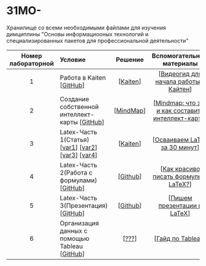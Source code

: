 # 31MO-
Хранилище со всеми необходимыми файлами для изучения димциплины "Основы информациооных технологий и специализированных пакетов для профессиональной деятельности"


| Номер лабораторной | Условие | Решение | Вспомогательные материалы
|:------:|:----------|:----------:|:----------:|
| 1 |  Работа в Kaiten [[GitHub](./conditions/zadanie1)] | [[Kaiten](./solutions/solution1.jpeg)] | [[Видеогид для начала работы в Кайтен](https://kaiten.ru/blog/video-guide/)]
| 2 |  Создание собственной интеллект-карты [[GitHub](./conditions/zadanie2)] | [[MindMap](https://mm.tt/app/map/3253293176?t=mAcHFgwJxo)] | [[Mindmap: что это и как составить интеллект-карту](https://roistat.com/rublog/mindmap/)]
| 3 |  Latex-Часть 1(Статья) [[var1](./conditions/variant-1.pdf)] [[var2](./conditions/variant-2.pdf)] [[var3](./conditions/variant-3.pdf)] [[var4](./conditions/variant-4.pdf)] | [[Kaiten](./solutions/solution2)] | [[Осваиваем LaTeX за 30 минут](https://habr.com/ru/companies/ruvds/articles/574352/)]
| 4 |  Latex-Часть 2(Работа с формулами)  [[GitHub](./conditions/zadanie4)] | [[Github](./solutions/solution3)] | [[Как красиво писать формулы c LaTeX?](https://habr.com/ru/articles/723564/)]
| 5 |  Latex-Часть 3(Презентация) [[GitHub](./conditions/zadanie5)] | [[Github](./solutions/solution1.jpeg)] | [[Пишем презентации в LaTeX](https://habr.com/ru/articles/471352/)]
| 6 |  Организация данных с помощью Tableau [[GitHub](./conditions/zadanie6)] | [[???](./solutions/solution1.jpeg)] | [[Гайд по Tableau](https://habr.com/ru/articles/428159/)]
